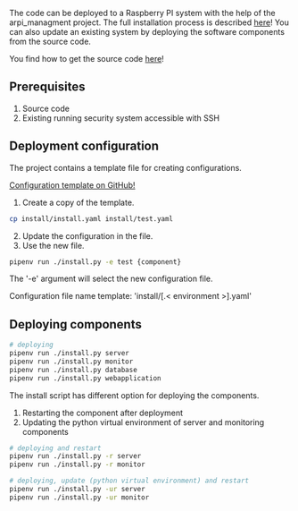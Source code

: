 
The code can be deployed to a Raspberry PI system with the help of the arpi_managment project.
The full installation process is described [here](installation.md)! You can also update an
existing system by deploying the software components from the source code.

You find how to get the source code [here](index.md#getting-the-code)!


## Prerequisites

1. Source code
2. Existing running security system accessible with SSH


## Deployment configuration

The project contains a template file for creating configurations.

[Configuration template on GitHub!](https://github.com/ArPIHomeSecurity/arpi_management/blob/master/install.yaml)


1. Create a copy of the template.
```bash
cp install/install.yaml install/test.yaml
```
2. Update the configuration in the file.
3. Use the new file.
```bash
pipenv run ./install.py -e test {component}
```
The '-e' argument will select the new configuration file.

Configuration file name template: 'install/[.< environment >].yaml'

## Deploying components

```bash
# deploying
pipenv run ./install.py server
pipenv run ./install.py monitor
pipenv run ./install.py database
pipenv run ./install.py webapplication
```

The install script has different option for deploying the components.

1. Restarting the component after deployment
2. Updating the python virtual environment of server and monitoring components

```bash
# deploying and restart
pipenv run ./install.py -r server
pipenv run ./install.py -r monitor
```

```bash
# deploying, update (python virtual environment) and restart
pipenv run ./install.py -ur server
pipenv run ./install.py -ur monitor
```
